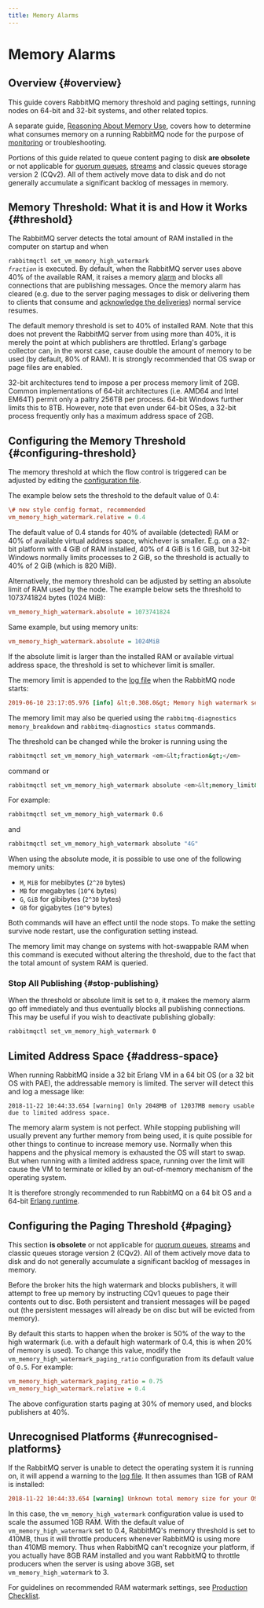 ```yaml
---
title: Memory Alarms
---
```

<!--
Copyright (c) 2005-2023 Broadcom. All Rights Reserved. The term "Broadcom" refers to Broadcom Inc. and/or its subsidiaries.

All rights reserved. This program and the accompanying materials
are made available under the terms of the under the Apache License,
Version 2.0 (the "License”); you may not use this file except in compliance
with the License. You may obtain a copy of the License at

https://www.apache.org/licenses/LICENSE-2.0

Unless required by applicable law or agreed to in writing, software
distributed under the License is distributed on an "AS IS" BASIS,
WITHOUT WARRANTIES OR CONDITIONS OF ANY KIND, either express or implied.
See the License for the specific language governing permissions and
limitations under the License.
-->

# Memory Alarms

<!--
   To avoid terminology soup:
   - "memory threshold" always refers to the configured fraction
   - "memory limit" always refers to the computed absolute limit
-->

## Overview {#overview}

This guide covers RabbitMQ memory threshold and paging settings, running nodes
on 64-bit and 32-bit systems, and other related topics.

A separate guide, [Reasoning About Memory Use](./memory-use), covers how to
determine what consumes memory on a running RabbitMQ node for the purpose of
[monitoring](./monitoring) or troubleshooting.

Portions of this guide related to queue content paging to disk **are obsolete**
or not applicable for [quorum queues](./quorum-queues), [streams](./streams)
and classic queues storage version 2 (CQv2). All of them
actively move data to disk and do not generally accumulate a significant
backlog of messages in memory.

## Memory Threshold: What it is and How it Works {#threshold}

The RabbitMQ server detects the total amount of
RAM installed in the computer on startup and when

<code>rabbitmqctl set_vm_memory_high_watermark <em>fraction</em></code> is
executed. By default, when the RabbitMQ server uses above 40%
of the available RAM, it raises a memory [alarm](./alarms) and blocks all
connections that are publishing messages. Once the memory alarm has cleared (e.g. due
to the server paging messages to disk or delivering them to
clients that consume and [acknowledge the deliveries](./confirms)) normal service resumes.

The default memory threshold is set to 40% of installed
RAM. Note that this does not prevent the RabbitMQ server
from using more than 40%, it is merely the point at which
publishers are throttled. Erlang's garbage collector can, in
the worst case, cause double the amount of memory to be used
(by default, 80% of RAM). It is strongly recommended that OS
swap or page files are enabled.

32-bit architectures tend to impose a per process memory limit
of 2GB. Common implementations of 64-bit architectures
(i.e. AMD64 and Intel EM64T) permit only a paltry 256TB per
process. 64-bit Windows further limits this to 8TB. However,
note that even under 64-bit OSes, a 32-bit process frequently
only has a maximum address space of 2GB.


## Configuring the Memory Threshold {#configuring-threshold}

The memory threshold at which the flow control is triggered
can be adjusted by editing the [configuration
file](./configure#configuration-files).

The example below sets the threshold to the default value of 0.4:
```ini
\# new style config format, recommended
vm_memory_high_watermark.relative = 0.4
```

The default value of 0.4 stands for 40% of available (detected) RAM or
40% of available virtual address space, whichever is
smaller. E.g. on a 32-bit platform with 4 GiB of RAM
installed, 40% of 4 GiB is 1.6 GiB, but 32-bit Windows normally
limits processes to 2 GiB, so the threshold is actually to 40%
of 2 GiB (which is 820 MiB).

Alternatively, the memory threshold can be adjusted by setting
an absolute limit of RAM used by the node. The example below sets
the threshold to 1073741824 bytes (1024 MiB):

```ini
vm_memory_high_watermark.absolute = 1073741824
```

Same example, but using memory units:

```ini
vm_memory_high_watermark.absolute = 1024MiB
```

If the absolute limit is larger than the installed RAM or available virtual
address space, the threshold is set to whichever limit is smaller.

The memory limit is appended to the [log file](./logging) when the RabbitMQ node
starts:

```ini
2019-06-10 23:17:05.976 [info] &lt;0.308.0&gt; Memory high watermark set to 1024 MiB (1073741824 bytes) of 8192 MiB (8589934592 bytes) total
```

The memory limit may also be queried using the
`rabbitmq-diagnostics memory_breakdown` and `rabbitmq-diagnostics status` commands.

The threshold can be changed while the broker is running
using the

```bash
rabbitmqctl set_vm_memory_high_watermark <em>&lt;fraction&gt;</em>
```

command or

```bash
rabbitmqctl set_vm_memory_high_watermark absolute <em>&lt;memory_limit&gt;</em>
```

For example:

```bash
rabbitmqctl set_vm_memory_high_watermark 0.6
```

and

```bash
rabbitmqctl set_vm_memory_high_watermark absolute "4G"
```

When using the absolute mode, it is possible to use one of the following memory units:

 * `M`, `MiB` for mebibytes (`2^20` bytes)
 * `MB` for megabytes (`10^6` bytes)
 * `G`, `GiB` for gibibytes (`2^30` bytes)
 * `GB` for gigabytes (`10^9` bytes)

Both commands will have an effect until the node stops. To make the setting survive node restart,
use the configuration setting instead.

The memory limit may change on systems with hot-swappable RAM when this command is executed without altering
the threshold, due to the fact that the total amount of system
RAM is queried.

### Stop All Publishing {#stop-publishing}

When the threshold or absolute limit is set to `0`, it makes the memory alarm go off
immediately and thus eventually blocks all publishing connections. This may be
useful if you wish to deactivate publishing globally:

```bash
rabbitmqctl set_vm_memory_high_watermark 0
```

## Limited Address Space {#address-space}

When running RabbitMQ inside a 32 bit Erlang VM in a 64 bit
OS (or a 32 bit OS with PAE), the addressable memory is
limited. The server will detect this and log a message like:

```
2018-11-22 10:44:33.654 [warning] Only 2048MB of 12037MB memory usable due to limited address space.
```

The memory alarm system is not perfect. While stopping publishing
will usually prevent any further memory from being used, it is quite
possible for other things to continue to increase memory
use. Normally when this happens and the physical memory is exhausted
the OS will start to swap. But when running with a limited address
space, running over the limit will cause the VM to terminate or killed
by an out-of-memory mechanism of the operating system.

It is therefore strongly recommended to run RabbitMQ on a 64 bit
OS and a 64-bit [Erlang runtime](./which-erlang).


## Configuring the Paging Threshold {#paging}

This section **is obsolete** or not applicable for [quorum queues](./quorum-queues), [streams](./streams)
and classic queues storage version 2 (CQv2). All of them
actively move data to disk and do not generally accumulate a significant
backlog of messages in memory.

Before the broker hits the high watermark and blocks
publishers, it will attempt to free up memory by instructing
CQv1 queues to page their contents out to disc. Both persistent
and transient messages will be paged out (the persistent
messages will already be on disc but will be evicted from
memory).

By default this starts to happen when the broker is 50% of
the way to the high watermark (i.e. with a default high
watermark of 0.4, this is when 20% of memory is used). To
change this value, modify
the `vm_memory_high_watermark_paging_ratio`
configuration from its default value
of `0.5`. For example:

```ini
vm_memory_high_watermark_paging_ratio = 0.75
vm_memory_high_watermark.relative = 0.4
```

The above configuration starts paging at 30% of memory used, and
blocks publishers at 40%.


## Unrecognised Platforms {#unrecognised-platforms}

If the RabbitMQ server is unable to detect the operating system it is running on,
it will append a warning to the [log file](./logging). It then assumes than
1GB of RAM is installed:

```ini
2018-11-22 10:44:33.654 [warning] Unknown total memory size for your OS {unix,magic_homegrown_os}. Assuming memory size is 1024MB.
```

In this case, the `vm_memory_high_watermark`
configuration value is used to scale the assumed 1GB
RAM. With the default value of
`vm_memory_high_watermark` set to 0.4,
RabbitMQ's memory threshold is set to 410MB, thus it will
throttle producers whenever RabbitMQ is using more than
410MB memory. Thus when RabbitMQ can't recognize your
platform, if you actually have 8GB RAM installed and you
want RabbitMQ to throttle producers when the server is using
above 3GB, set `vm_memory_high_watermark` to 3.

For guidelines on recommended RAM watermark settings,
see [Production Checklist](./production-checklist#resource-limits-ram).

